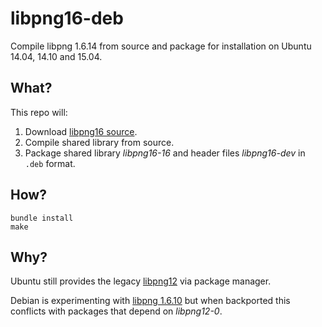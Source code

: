 # libpng16-deb

Compile libpng 1.6.14 from source and package for installation on Ubuntu 14.04, 14.10 and 15.04.

## What?

This repo will:

1. Download [libpng16 source](http://sourceforge.net/projects/libpng/files/libpng16/).
2. Compile shared library from source.
3. Package shared library _libpng16-16_ and header files _libpng16-dev_ in `.deb` format.

## How?

```
bundle install
make
```

## Why?

Ubuntu still provides the legacy [libpng12](http://packages.ubuntu.com/source/vivid/libpng) via package manager.

Debian is experimenting with [libpng 1.6.10](https://packages.debian.org/source/experimental/libpng1.6) but when backported this conflicts with packages that depend on _libpng12-0_.
